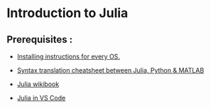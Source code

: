 # Introduction to Julia

## Prerequisites :
- [Installing instructions for every OS.](https://julialang.org/downloads/)  

- [Syntax translation cheatsheet between Julia, Python & MATLAB](https://cheatsheets.quantecon.org/)

- [Julia wikibook](https://en.wikibooks.org/wiki/Introducing_Julia)

- [Julia in VS Code](https://modernjuliaworkflows.org/writing/#editor)